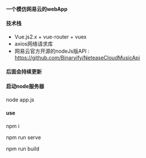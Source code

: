 #### 一个模仿网易云的webApp
#### 技术栈

- Vue.js2.x + vue-router + vuex
- axios网络请求库
- 网易云官方开源的nodeJs版API : https://github.com/Binaryify/NeteaseCloudMusicApi

#### 后面会持续更新


#### 启动node服务器
node app.js

#### use
npm i 

npm run serve

npm run build
